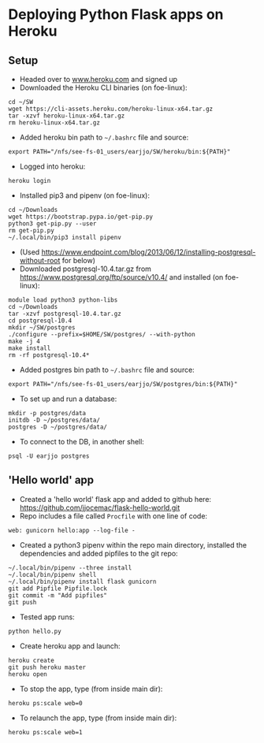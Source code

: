 # Deploying Python Flask apps on Heroku

## Setup

- Headed over to www.heroku.com and signed up
- Downloaded the Heroku CLI binaries (on foe-linux):
```
cd ~/SW
wget https://cli-assets.heroku.com/heroku-linux-x64.tar.gz
tar -xzvf heroku-linux-x64.tar.gz
rm heroku-linux-x64.tar.gz
```
- Added heroku bin path to `~/.bashrc` file and source:
```
export PATH="/nfs/see-fs-01_users/earjjo/SW/heroku/bin:${PATH}"
```
- Logged into heroku:
```
heroku login
```

- Installed pip3 and pipenv (on foe-linux):
```
cd ~/Downloads
wget https://bootstrap.pypa.io/get-pip.py
python3 get-pip.py --user
rm get-pip.py
~/.local/bin/pip3 install pipenv
```

- (Used https://www.endpoint.com/blog/2013/06/12/installing-postgresql-without-root for below)
- Downloaded postgresql-10.4.tar.gz from https://www.postgresql.org/ftp/source/v10.4/ and installed (on foe-linux):
```
module load python3 python-libs
cd ~/Downloads
tar -xzvf postgresql-10.4.tar.gz
cd postgresql-10.4
mkdir ~/SW/postgres
./configure --prefix=$HOME/SW/postgres/ --with-python
make -j 4
make install
rm -rf postgresql-10.4*
```
- Added postgres bin path to `~/.bashrc` file and source:
```
export PATH="/nfs/see-fs-01_users/earjjo/SW/postgres/bin:${PATH}"
```
- To set up and run a database:
```
mkdir -p postgres/data
initdb -D ~/postgres/data/
postgres -D ~/postgres/data/
```
- To connect to the DB, in another shell:
```
psql -U earjjo postgres
```

## 'Hello world' app
- Created a 'hello world' flask app and added to github here: https://github.com/jjocemac/flask-hello-world.git
- Repo includes a file called `Procfile` with one line of code:
```
web: gunicorn hello:app --log-file -
```
- Created a python3 pipenv within the repo main directory, installed the dependencies and added pipfiles to the git repo:
```
~/.local/bin/pipenv --three install
~/.local/bin/pipenv shell
~/.local/bin/pipenv install flask gunicorn
git add Pipfile Pipfile.lock
git commit -m "Add pipfiles"
git push
```
- Tested app runs:
```
python hello.py
```
- Create heroku app and launch:
```
heroku create
git push heroku master
heroku open
```
- To stop the app, type (from inside main dir):
```
heroku ps:scale web=0
```
- To relaunch the app, type (from inside main dir):
```
heroku ps:scale web=1
```
